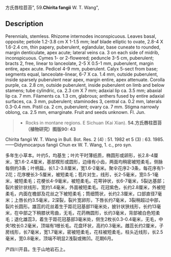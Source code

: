 方氏唇柱苣苔",
59.**Chirita fangii** W. T. Wang",

## Description
Perennials, stemless. Rhizome internodes inconspicuous. Leaves basal, opposite; petiole 1.2-3.8 cm X 1-1.5 mm; leaf blade elliptic to ovate, 2.8-4 X 1.6-2.4 cm, thin papery, puberulent, eglandular, base cuneate to rounded, margin denticulate, apex acute; lateral veins ca. 3 on each side of midrib, inconspicuous. Cymes 1- or 2-flowered; peduncle 3-5 cm, puberulent; bracts 2, free, linear to lanceolate, 2-5 X 0.5-1 mm, puberulent, margin entire, apex acute. Pedicel 4-9 mm, puberulent. Calyx 5-sect from base; segments equal, lanceolate-linear, 6-7 X ca. 1.4 mm, outside puberulent, inside sparsely puberulent near apex, margin entire, apex attenuate. Corolla purple, ca. 2.8 cm, outside puberulent, inside puberulent on limb and below stamens; tube cylindric, ca. 2.3 cm X 7 mm; adaxial lip ca. 3.5 mm; abaxial lip ca. 7 mm. Filaments ca. 1.3 cm, glabrous; anthers fused by entire adaxial surfaces, ca. 3 mm, puberulent; staminodes 3, central ca. 0.2 mm, laterals 0.3-0.4 mm. Pistil ca. 2 cm, puberulent; ovary ca. 7 mm. Stigma narrowly oblong, ca. 2.5 mm, emarginate. Fruit and seeds unknown. Fl. Jun.

> * Rocks in montane regions. E Sichuan (Kai Xian).
**54.方氏唇柱苣苔（植物研究）图版90: 43**

Chirita fangii W. T. Wang in Bull. Bot. Res. 2 (4) : 51. 1982 et 5 (3) : 63. 1985. ——Didymocarpus fangii Chun ex W. T. Wang, 1. c., pro syn.

多年生小草本。叶约5，均基生；叶片干时薄纸质，椭圆形或卵形，长2.8-4厘米，宽1.6-2.4厘米，基部楔形或圆形，边缘有小齿，两面均稍密被短柔毛，侧脉每侧约3条；叶柄扁，长1.2-3.8厘米，宽1.6-2毫米。聚伞花序2-3条，每花序有1-2花；花序梗长3-5厘米，被短柔毛；苞片对生，线形，长2-5毫米，宽0.5-1毫米，被短柔毛；花梗长4-9毫米，被短柔毛。花萼钟状，长6-7毫米，5裂达基部；裂片披针状线形，宽约1.4毫米，外面被短柔毛。花冠紫色，长约2.8厘米，外被短柔毛，内面在檐部及花丝之下被短柔毛；筒细筒状，长约2.3厘米，口部直径7毫米；上唇长约3.5毫米，2深裂，裂片宽卵形，下唇长约7毫米，3裂稍超过中部，裂片长圆形。雄蕊的花丝着生于距花冠基部11毫米处，披针状狭线形，长约13毫米，在中部之下稍膝状弯曲，无毛，花药椭圆形，长约3毫米，背部被白色短柔毛；退化雄蕊3，着生于距花冠基部3毫米处，侧生2枚长0.3-0.4毫米，无毛，中央1枚长0.2毫米，顶端有1根长毛。花盘环状，高约0.3毫米。雌蕊长约2厘米，子房线形，长7毫米，宽1.7毫米，密被短柔毛，花柱被短柔毛，柱头近线形，长2.5毫米，宽0.8毫米，顶端不明显2浅裂或微凹。花期6月。

产四川开县。生于山地岩石上。
